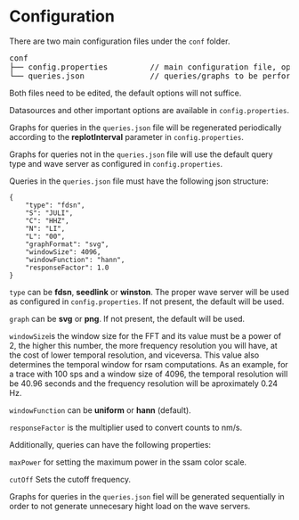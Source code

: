 # Configuration

There are two main configuration files under the `conf` folder.

<pre >
conf
├── config.properties         // main configuration file, options are well documented within.
└── queries.json              // queries/graphs to be performed periodically.
</pre>

Both files need to be edited, the default options will not suffice.

Datasources and other important options are available in `config.properties`.

Graphs for queries in the `queries.json` file will be regenerated periodically 
according to the **replotInterval** parameter in `config.properties`.

Graphs for queries not in the `queries.json` file will use the default query 
type and wave server as configured in `config.properties`.

Queries in the `queries.json` file must have the following json structure:

```
{
    "type": "fdsn",
    "S": "JULI",
    "C": "HHZ",
    "N": "LI",
    "L": "00",
    "graphFormat": "svg",
    "windowSize": 4096,
    "windowFunction": "hann",
    "responseFactor": 1.0
}
```
`type` can be **fdsn**, **seedlink** or **winston**. The proper wave server will
be used as configured in `config.properties`. If not present, the default will
be used.

`graph` can be **svg** or **png**. If not present, the default will be used.

`windowSize`is the window size for the FFT and its value must be a power of 2, 
the higher this number, the more frequency resolution you will have, at the cost 
of lower temporal resolution, and viceversa. This value also determines the 
temporal window  for rsam computations. As an example, for a trace with 100 sps 
and a window size of  4096, the temporal resolution will be 40.96 seconds and the
frequency resolution will  be aproximately 0.24 Hz.

`windowFunction` can be **uniform** or **hann** (default).

`responseFactor` is the multiplier used to convert counts to nm/s.

Additionally, queries can have the following properties:

`maxPower` for setting the maximum power in the ssam color scale.

`cutOff` Sets the cutoff frequency.

Graphs for queries in the `queries.json` fiel will be generated sequentially in 
order to not generate unnecesary hight load on the wave servers.